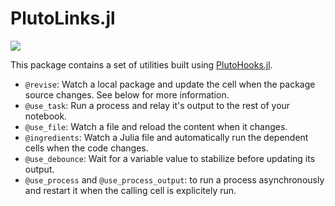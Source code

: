 # PlutoLinks.jl

[![](https://img.shields.io/badge/docs-dev-blue.svg)](https://juliapluto.github.io/PlutoLinks.jl/docs/index.html)

This package contains a set of utilities built using [PlutoHooks.jl](https://github.com/JuliaPluto/PlutoHooks.jl).

- `@revise`: Watch a local package and update the cell when the package source changes.
   See below for more information.
- `@use_task`: Run a process and relay it's output to the rest of your notebook.
- `@use_file`: Watch a file and reload the content when it changes.
- `@ingredients`: Watch a Julia file and automatically run the dependent cells when the code changes.
- `@use_debounce`: Wait for a variable value to stabilize before updating its output.
- `@use_process` and `@use_process_output`: to run a process asynchronously and restart it when the calling cell is explicitely run.

